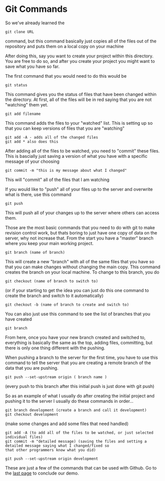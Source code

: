 # Git Commands

So we've already learned the

    git clone URL

command, but this command basically just copies all of the files out of the repository and puts them on a local copy on
your machine

After doing this, say you want to create your project within this directory.  You are free to do so, and after you
create your project you might want to save what you have so far.

The first command that you would need to do this would be

    git status

This command gives you the status of files that have been changed within the directory. At first, all of the files
will be in red saying that you are not "watching" them yet.  

    git add filename

This command adds the files to your "watched" list.  This is setting up so that you can keep versions of files that you
are "watching"

    git add -A - adds all of the changed files
    git add * also does this

After adding all of the files to be watched, you need to "commit" these files. This is bascially just saving a version
of what you have with a specific message of your choosing

    git commit -m "this is my message about what I changed"

This will "commit" all of the files that I am watching

If you would like to "push" all of your files up to the server and overwrite what is there, use this command

    git push

This will push all of your changes up to the server where others can access them.

Those are the most basic commands that you need to do with git to make revision control work, but thats boring to
just have one copy of data on the server, why not increase that. From the start you have a "master" branch where you
keep your main working project.  

    git branch (name of branch)

This will create a new "branch" with all of the same files that you have so that you can make changes without changing
the main copy.  This command creates the branch on your local machine.  To change to this branch, you do

    git checkout (name of branch to switch to)

(or if your starting to get the idea you can just do this one command to create the branch and switch to it
automatically)

    git checkout -b (name of branch to create and switch to)

You can also just use this command to see the list of branches that you have created

    git branch

From here, once you have your new branch created and switched to, everything is basically the same as the top, adding
files, committing, but there is only one thing different with the pushing.  

When pushing a branch to the server for the first time, you have to use this command to tell the server that you are
creating a remote branch of the data that you are pushing.

    git push --set-upstream origin ( branch name )

(every push to this branch after this initial push is just done with git push)

So as an example of what I usually do after creating the initial project and pushing it to the server I usually do
these commands in order...

    git branch development (create a branch and call it development)
    git checkout development

(make some changes and add some files that need handled)

    git add -A (to add all of the files to be watched, or just selected individual files)
    git commit -m "detailed message) (saving the files and setting a detailed message saying what I changed/fixed so
    that other programmers know what you did)

    git push --set-upstream origin development


These are just a few of the commands that can be used with Github. Go to the
[last page](https://Github.com/rxs5346/TestTogether/blob/develop/ConclusionFile.md) to conclude our demo.
